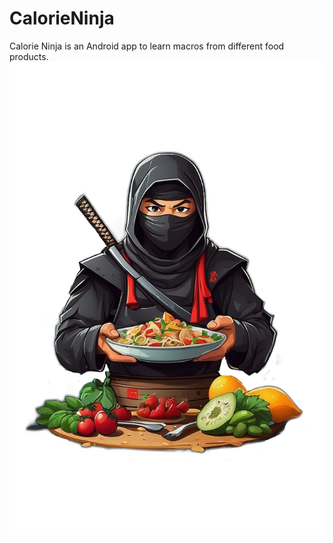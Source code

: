 # CalorieNinja
Calorie Ninja is an Android app to learn macros from different food products.
![alt text](https://github.com/vsuusi/CalorieNinja/blob/main/app/src/main/res/drawable/calorieninja.png)
